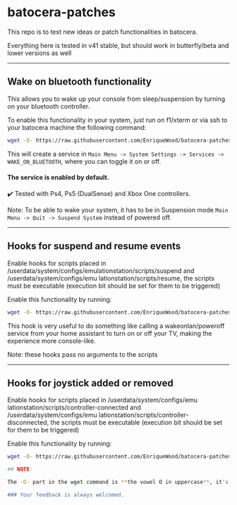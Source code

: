 # batocera-patches

This repo is to test new ideas or patch functionalities in batocera.

Everything here is tested in v41 stable, but should work in butterfly/beta and lower versions as well

---
## Wake on bluetooth functionality

This allows you to wake up your console from sleep/suspension by turning on your bluetooth controller.

To enable this functionality in your system, just run on f1/xterm or via ssh to your batocera machine the following command:

```bash
wget -O- https://raw.githubusercontent.com/EnriqueWood/batocera-patches/refs/heads/main/enable-wake-on-bluetooth.sh | bash
```

This will create a service in `Main Menu -> System Settings -> Services -> WAKE_ON_BLUETOOTH`, where you can toggle it on or off. 

#### The service is enabled by default.

✔️ Tested with Ps4, Ps5 (DualSense) and Xbox One controllers.

Note: To be able to wake your system, it has to be in Suspension mode `Main Menu -> Quit -> Suspend System` instead of powered off.

---

## Hooks for suspend and resume events

Enable hooks for scripts placed in /userdata/system/configs/emulationstation/scripts/suspend and /userdata/system/configs/emu
lationstation/scripts/resume, the scripts must be executable (execution bit should be set for them to be triggered)

Enable this functionality by running:

```bash
wget -O- https://raw.githubusercontent.com/EnriqueWood/batocera-patches/refs/heads/main/enable-suspend-resume-user-script-hooks.sh | bash
```

This hook is very useful to do something like calling a wakeonlan/poweroff service from your home assistant to turn on or off your TV, making the experience more console-like.

Note: these hooks pass no arguments to the scripts

---

## Hooks for joystick added or removed

Enable hooks for scripts placed in /userdata/system/configs/emu
lationstation/scripts/controller-connected and /userdata/system/configs/emu
lationstation/scripts/controller-disconnected, the scripts must be executable (execution bit should be set for them to be triggered)

Enable this functionality by running:

```bash
wget -O- https://raw.githubusercontent.com/EnriqueWood/batocera-patches/refs/heads/main/enable-controller-connected-and-disconnected-script-hooks.sh | bash

## NOTE: 

The -O- part in the wget command is **the vowel O in uppercase**, it's not a zero or a lowercase o.

### Your feedback is always welcomed.
